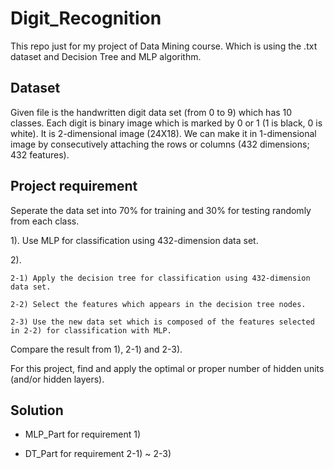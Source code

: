 # Digit_Recognition

This repo just for my project of Data Mining course. Which is using the .txt dataset and Decision Tree and MLP algorithm.

## Dataset

Given file is the handwritten digit data set (from 0 to 9) which has 10 classes. Each digit is binary image which is marked by 0 or 1 (1 is black, 0 is white). It is 2-dimensional image (24X18). We can make it in 1-dimensional image by consecutively attaching the rows or columns (432 dimensions; 432 features).

## Project requirement

Seperate the data set into 70% for training and 30% for testing randomly from each class.

1). Use MLP for classification using 432-dimension data set.

2).

    2-1) Apply the decision tree for classification using 432-dimension data set.
    
    2-2) Select the features which appears in the decision tree nodes.
    
    2-3) Use the new data set which is composed of the features selected in 2-2) for classification with MLP.

Compare the result from 1), 2-1) and 2-3).

For this project, find and apply the optimal or proper number of hidden units (and/or hidden layers).

## Solution

+ MLP_Part for requirement 1)

+ DT_Part for requirement 2-1) ~ 2-3)
